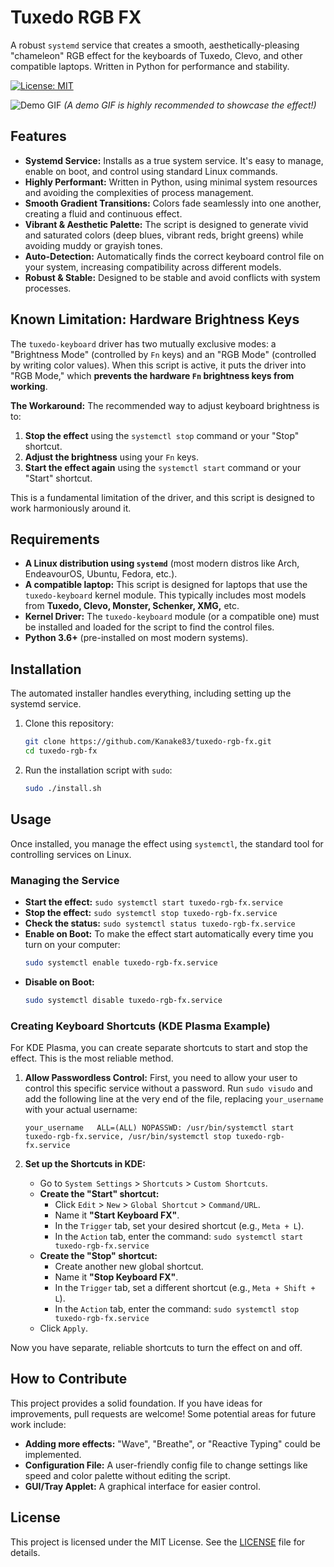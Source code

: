 # Tuxedo RGB FX

A robust `systemd` service that creates a smooth, aesthetically-pleasing "chameleon" RGB effect for the keyboards of Tuxedo, Clevo, and other compatible laptops. Written in Python for performance and stability.

[![License: MIT](https://img.shields.io/badge/License-MIT-yellow.svg)](https://opensource.org/licenses/MIT)

![Demo GIF](demo.gif)
*(A demo GIF is highly recommended to showcase the effect!)*

## Features

-   **Systemd Service:** Installs as a true system service. It's easy to manage, enable on boot, and control using standard Linux commands.
-   **Highly Performant:** Written in Python, using minimal system resources and avoiding the complexities of process management.
-   **Smooth Gradient Transitions:** Colors fade seamlessly into one another, creating a fluid and continuous effect.
-   **Vibrant & Aesthetic Palette:** The script is designed to generate vivid and saturated colors (deep blues, vibrant reds, bright greens) while avoiding muddy or grayish tones.
-   **Auto-Detection:** Automatically finds the correct keyboard control file on your system, increasing compatibility across different models.
-   **Robust & Stable:** Designed to be stable and avoid conflicts with system processes.

## Known Limitation: Hardware Brightness Keys

The `tuxedo-keyboard` driver has two mutually exclusive modes: a "Brightness Mode" (controlled by `Fn` keys) and an "RGB Mode" (controlled by writing color values). When this script is active, it puts the driver into "RGB Mode," which **prevents the hardware `Fn` brightness keys from working**.

**The Workaround:** The recommended way to adjust keyboard brightness is to:
1.  **Stop the effect** using the `systemctl stop` command or your "Stop" shortcut.
2.  **Adjust the brightness** using your `Fn` keys.
3.  **Start the effect again** using the `systemctl start` command or your "Start" shortcut.

This is a fundamental limitation of the driver, and this script is designed to work harmoniously around it.

## Requirements

-   **A Linux distribution using `systemd`** (most modern distros like Arch, EndeavourOS, Ubuntu, Fedora, etc.).
-   **A compatible laptop:** This script is designed for laptops that use the `tuxedo-keyboard` kernel module. This typically includes most models from **Tuxedo, Clevo, Monster, Schenker, XMG,** etc.
-   **Kernel Driver:** The `tuxedo-keyboard` module (or a compatible one) must be installed and loaded for the script to find the control files.
-   **Python 3.6+** (pre-installed on most modern systems).

## Installation

The automated installer handles everything, including setting up the systemd service.

1.  Clone this repository:
    ```bash
    git clone https://github.com/Kanake83/tuxedo-rgb-fx.git
    cd tuxedo-rgb-fx
    ```

2.  Run the installation script with `sudo`:
    ```bash
    sudo ./install.sh
    ```

## Usage

Once installed, you manage the effect using `systemctl`, the standard tool for controlling services on Linux.

### Managing the Service

-   **Start the effect:** `sudo systemctl start tuxedo-rgb-fx.service`
-   **Stop the effect:** `sudo systemctl stop tuxedo-rgb-fx.service`
-   **Check the status:** `sudo systemctl status tuxedo-rgb-fx.service`
-   **Enable on Boot:** To make the effect start automatically every time you turn on your computer:
    ```bash
    sudo systemctl enable tuxedo-rgb-fx.service
    ```
-   **Disable on Boot:**
    ```bash
    sudo systemctl disable tuxedo-rgb-fx.service
    ```

### Creating Keyboard Shortcuts (KDE Plasma Example)

For KDE Plasma, you can create separate shortcuts to start and stop the effect. This is the most reliable method.

1.  **Allow Passwordless Control:**
    First, you need to allow your user to control this specific service without a password. Run `sudo visudo` and add the following line at the very end of the file, replacing `your_username` with your actual username:
    ```
    your_username   ALL=(ALL) NOPASSWD: /usr/bin/systemctl start tuxedo-rgb-fx.service, /usr/bin/systemctl stop tuxedo-rgb-fx.service
    ```

2.  **Set up the Shortcuts in KDE:**
    -   Go to `System Settings` > `Shortcuts` > `Custom Shortcuts`.
    -   **Create the "Start" shortcut:**
        -   Click `Edit` > `New` > `Global Shortcut` > `Command/URL`.
        -   Name it **"Start Keyboard FX"**.
        -   In the `Trigger` tab, set your desired shortcut (e.g., `Meta + L`).
        -   In the `Action` tab, enter the command: `sudo systemctl start tuxedo-rgb-fx.service`
    -   **Create the "Stop" shortcut:**
        -   Create another new global shortcut.
        -   Name it **"Stop Keyboard FX"**.
        -   In the `Trigger` tab, set a different shortcut (e.g., `Meta + Shift + L`).
        -   In the `Action` tab, enter the command: `sudo systemctl stop tuxedo-rgb-fx.service`
    -   Click `Apply`.

Now you have separate, reliable shortcuts to turn the effect on and off.

## How to Contribute

This project provides a solid foundation. If you have ideas for improvements, pull requests are welcome! Some potential areas for future work include:
-   **Adding more effects:** "Wave", "Breathe", or "Reactive Typing" could be implemented.
-   **Configuration File:** A user-friendly config file to change settings like speed and color palette without editing the script.
-   **GUI/Tray Applet:** A graphical interface for easier control.

## License

This project is licensed under the MIT License. See the [LICENSE](LICENSE) file for details.
